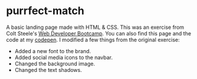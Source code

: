 # purrfect-match
A basic landing page made with HTML & CSS.
This was an exercise from Colt Steele's <a href="https://www.udemy.com/the-web-developer-bootcamp/learn/v4/overview">Web Developer Bootcamp</a>. You can also find this page and the code at my <a href="https://codepen.io/stitchybun/pen/ZxVRgX">codepen</a>.
I modified a few things from the original exercise:<ul>
  <li>Added a new font to the brand.</li>
  <li>Added social media icons to the navbar.</li>
  <li>Changed the background image.</li>
  <li>Changed the text shadows.</li>
